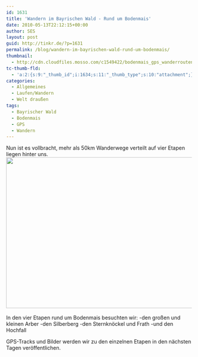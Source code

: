```yaml
---
id: 1631
title: 'Wandern im Bayrischen Wald - Rund um Bodenmais'
date: 2010-05-13T22:12:15+00:00
author: SES
layout: post
guid: http://tinkr.de/?p=1631
permalink: /blog/wandern-im-bayrischen-wald-rund-um-bodenmais/
thumbnail:
  - http://cdn.cloudfiles.mosso.com/c1549422/bodenmais_gps_wanderrouten_sml.png
tc-thumb-fld:
  - 'a:2:{s:9:"_thumb_id";i:1634;s:11:"_thumb_type";s:10:"attachment";}'
categories:
  - Allgemeines
  - Laufen/Wandern
  - Welt draußen
tags:
  - Bayrischer Wald
  - Bodenmais
  - GPS
  - Wandern
---
```

Nun ist es vollbracht, mehr als 50km Wanderwege verteilt auf vier Etapen liegen hinter uns.
<img loading="lazy" src="/assets/2010/05/bodenmais_gps_wanderrouten.png" alt="" title="Bodenmais GPS Wanderrouten" width="606" height="410" class="alignnone size-full wp-image-1632" srcset="/assets/2010/05/bodenmais_gps_wanderrouten.png 606w, /assets/2010/05/bodenmais_gps_wanderrouten-300x202.png 300w" sizes="(max-width: 606px) 100vw, 606px" />

In den vier Etapen rund um Bodenmais besuchten wir:
-den großen und kleinen Arber
-den Silberberg
-den Sternknöckel und Frath
-und den Hochfall

GPS-Tracks und Bilder werden wir zu den einzelnen Etapen in den nächsten Tagen veröffentlichen.
